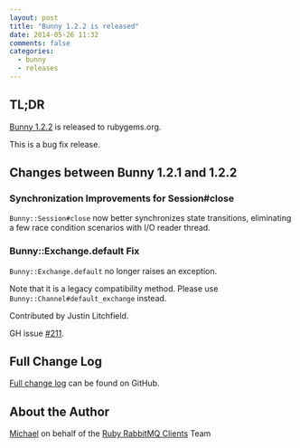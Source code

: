 ```yaml
---
layout: post
title: "Bunny 1.2.2 is released"
date: 2014-05-26 11:32
comments: false
categories:
  - bunny
  - releases
---
```


## TL;DR

[Bunny 1.2.2](https://rubygems.org/gems/bunny/versions/1.2.2) is released to rubygems.org.

This is a bug fix release.


## Changes between Bunny 1.2.1 and 1.2.2

### Synchronization Improvements for Session#close

`Bunny::Session#close` now better synchronizes state transitions,
eliminating a few race condition scenarios with I/O reader thread.

### Bunny::Exchange.default Fix

`Bunny::Exchange.default` no longer raises an exception.

Note that it is a legacy compatibility method. Please use
`Bunny::Channel#default_exchange` instead.

Contributed by Justin Litchfield.

GH issue [#211](https://github.com/ruby-amqp/bunny/pull/211).



## Full Change Log

[Full change log](https://github.com/ruby-amqp/bunny/blob/1.2.x-stable/ChangeLog.md) can be found on GitHub.


## About the Author

[Michael](http://twitter.com/michaelklishin) on behalf of the [Ruby RabbitMQ Clients](http://github.com/ruby-amqp) Team
